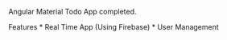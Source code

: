 

Angular Material Todo App completed.

Features
	* Real Time App (Using Firebase)
	* User Management